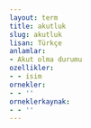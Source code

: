 ```yaml
---
layout: term
title: akutluk
slug: akutluk
lisan: Türkçe
anlamlar:
- Akut olma durumu
ozellikler:
- - isim
ornekler:
- - ''
orneklerkaynak:
- - ''
---
```

